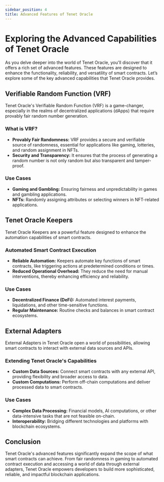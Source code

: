 ```yaml
---
sidebar_position: 4
title: Advanced Features of Tenet Oracle
---
```


# Exploring the Advanced Capabilities of Tenet Oracle

As you delve deeper into the world of Tenet Oracle, you'll discover that it offers a rich set of advanced features. These features are designed to enhance the functionality, reliability, and versatility of smart contracts. Let’s explore some of the key advanced capabilities that Tenet Oracle provides.

## Verifiable Random Function (VRF)

Tenet Oracle's Verifiable Random Function (VRF) is a game-changer, especially in the realms of decentralized applications (dApps) that require provably fair random number generation.

### What is VRF?

- **Provably Fair Randomness:** VRF provides a secure and verifiable source of randomness, essential for applications like gaming, lotteries, and random assignment in NFTs.
- **Security and Transparency:** It ensures that the process of generating a random number is not only random but also transparent and tamper-proof.

### Use Cases

- **Gaming and Gambling:** Ensuring fairness and unpredictability in games and gambling applications.
- **NFTs:** Randomly assigning attributes or selecting winners in NFT-related applications.

## Tenet Oracle Keepers

Tenet Oracle Keepers are a powerful feature designed to enhance the automation capabilities of smart contracts.

### Automated Smart Contract Execution

- **Reliable Automation:** Keepers automate key functions of smart contracts, like triggering actions at predetermined conditions or times.
- **Reduced Operational Overhead:** They reduce the need for manual interventions, thereby enhancing efficiency and reliability.

### Use Cases

- **Decentralized Finance (DeFi):** Automated interest payments, liquidations, and other time-sensitive functions.
- **Regular Maintenance:** Routine checks and balances in smart contract ecosystems.

## External Adapters

External Adapters in Tenet Oracle open a world of possibilities, allowing smart contracts to interact with external data sources and APIs.

### Extending Tenet Oracle's Capabilities

- **Custom Data Sources:** Connect smart contracts with any external API, providing flexibility and broader access to data.
- **Custom Computations:** Perform off-chain computations and deliver processed data to smart contracts.

### Use Cases

- **Complex Data Processing:** Financial models, AI computations, or other data-intensive tasks that are not feasible on-chain.
- **Interoperability:** Bridging different technologies and platforms with blockchain ecosystems.

## Conclusion

Tenet Oracle's advanced features significantly expand the scope of what smart contracts can achieve. From fair randomness in gaming to automated contract execution and accessing a world of data through external adapters, Tenet Oracle empowers developers to build more sophisticated, reliable, and impactful blockchain applications.

